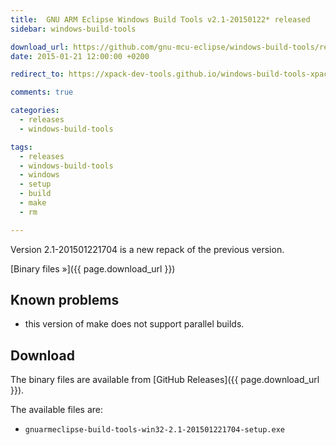 ```yaml
---
title:  GNU ARM Eclipse Windows Build Tools v2.1-20150122* released
sidebar: windows-build-tools

download_url: https://github.com/gnu-mcu-eclipse/windows-build-tools/releases/tag/v2.1/
date: 2015-01-21 12:00:00 +0200

redirect_to: https://xpack-dev-tools.github.io/windows-build-tools-xpack/blog/2015/01/21/windows-build-tools-v2.1-20150121-released/

comments: true

categories:
  - releases
  - windows-build-tools

tags:
  - releases
  - windows-build-tools
  - windows
  - setup
  - build
  - make
  - rm

---
```


Version 2.1-201501221704 is a new repack of the previous version.

[Binary files »]({{ page.download_url }})

## Known problems

* this version of make does not support parallel builds.

## Download

The binary files are available from [GitHub Releases]({{ page.download_url }}).

The available files are:

* `gnuarmeclipse-build-tools-win32-2.1-201501221704-setup.exe`
